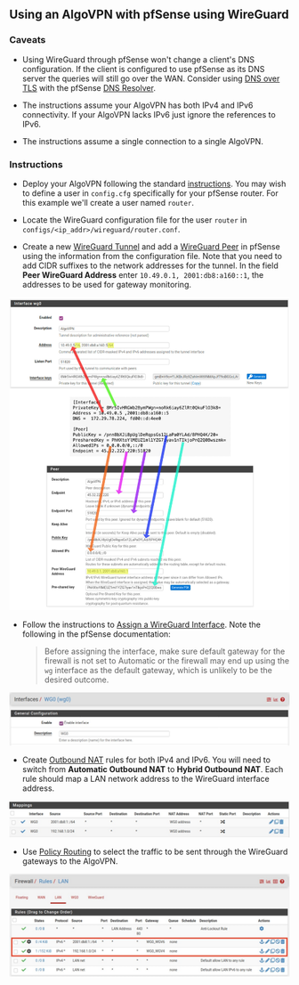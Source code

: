 ## Using an AlgoVPN with pfSense using WireGuard


### Caveats

* Using WireGuard through pfSense won't change a client's DNS configuration. If the client is configured to use pfSense as its DNS server the queries will still go over the WAN. Consider using [DNS over TLS](https://docs.netgate.com/pfsense/en/latest/recipes/dns-over-tls.html) with the pfSense [DNS Resolver](https://docs.netgate.com/pfsense/en/latest/services/dns/resolver.html).

* The instructions assume your AlgoVPN has both IPv4 and IPv6 connectivity. If your AlgoVPN lacks IPv6 just ignore the references to IPv6.

* The instructions assume a single connection to a single AlgoVPN.


### Instructions

* Deploy your AlgoVPN following the standard [instructions](https://github.com/trailofbits/algo#deploy-the-algo-server). You may wish to define a user in `config.cfg` specifically for your pfSense router. For this example we'll create a user named `router`.

* Locate the WireGuard configuration file for the user `router` in `configs/<ip_addr>/wireguard/router.conf`.

* Create a new [WireGuard Tunnel](https://docs.netgate.com/pfsense/en/latest/vpn/wireguard/settings.html#wireguard-tunnel-settings) and add a [WireGuard Peer](https://docs.netgate.com/pfsense/en/latest/vpn/wireguard/settings.html#wireguard-peer-settings) in pfSense using the information from the configuration file. Note that you need to add CIDR suffixes to the network addresses for the tunnel. In the field **Peer WireGuard Address** enter `10.49.0.1, 2001:db8:a160::1`, the addresses to be used for gateway monitoring.

![](images/wg-tunnel.jpg)

* Follow the instructions to [Assign a WireGuard Interface](https://docs.netgate.com/pfsense/en/latest/vpn/wireguard/assign.html). Note the following in the pfSense documentation:

    > Before assigning the interface, make sure default gateway for the firewall is not set to Automatic or the firewall may end up using the `wg` interface as the default gateway, which is unlikely to be the desired outcome.

![](images/wg-interface.jpg)

* Create [Outbound NAT](https://docs.netgate.com/pfsense/en/latest/nat/outbound.html) rules for both IPv4 and IPv6. You will need to switch from **Automatic Outbound NAT** to **Hybrid Outbound NAT**. Each rule should map a LAN network address to the WireGuard interface address.

![](images/wg-nat.jpg)

* Use [Policy Routing](https://docs.netgate.com/pfsense/en/latest/multiwan/policy-route.html) to select the traffic to be sent through the WireGuard gateways to the AlgoVPN.

![](images/wg-rules.jpg)
